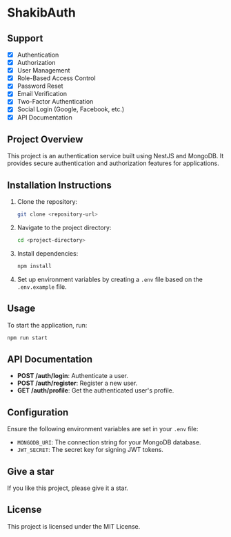 # ShakibAuth

## Support

- [x] Authentication
- [x] Authorization
- [x] User Management
- [x] Role-Based Access Control
- [x] Password Reset
- [x] Email Verification
- [x] Two-Factor Authentication
- [x] Social Login (Google, Facebook, etc.)
- [x] API Documentation

## Project Overview

This project is an authentication service built using NestJS and MongoDB. It provides secure authentication and authorization features for applications.

## Installation Instructions

1. Clone the repository:
   ```bash
   git clone <repository-url>
   ```
2. Navigate to the project directory:
   ```bash
   cd <project-directory>
   ```
3. Install dependencies:
   ```bash
   npm install
   ```
4. Set up environment variables by creating a `.env` file based on the `.env.example` file.

## Usage

To start the application, run:

```bash
npm run start
```

## API Documentation

- **POST /auth/login**: Authenticate a user.
- **POST /auth/register**: Register a new user.
- **GET /auth/profile**: Get the authenticated user's profile.

## Configuration

Ensure the following environment variables are set in your `.env` file:

- `MONGODB_URI`: The connection string for your MongoDB database.
- `JWT_SECRET`: The secret key for signing JWT tokens.

## Give a star

If you like this project, please give it a star.

## License

This project is licensed under the MIT License.
